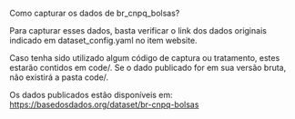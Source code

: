 Como capturar os dados de br_cnpq_bolsas?

Para capturar esses dados, basta verificar o link dos dados originais indicado em dataset_config.yaml no item website.

Caso tenha sido utilizado algum código de captura ou tratamento, estes estarão contidos em code/. Se o dado publicado for em sua versão bruta, não existirá a pasta code/.

Os dados publicados estão disponíveis em: https://basedosdados.org/dataset/br-cnpq-bolsas